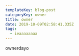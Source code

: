 ```yaml
---
templateKey: blog-post
categoryKey: owner
title: owner
date: 2019-10-09T02:58:41.335Z
tags:
  - ieaaaaaaaa
---
```

ownerdayo
